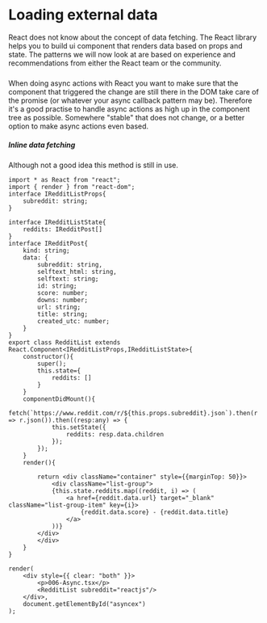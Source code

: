 # Loading external data

React does not know about the concept of data fetching. The React library helps you to build ui component that renders data based on props and state. The patterns we will now look at are based on experience and recommendations from either the React team or the community. 

##### 

When doing async actions with React you want to make sure that the component that triggered the change are still there in the DOM take care of the promise \(or whatever your async callback pattern may be\). Therefore it's a good practise to handle async actions as high up in the component tree as possible. Somewhere "stable" that does not change, or a better option to make async actions even based. 



##### Inline data fetching

Although not a good idea this method is still in use. 



    import * as React from "react";
    import { render } from "react-dom";
    interface IRedditListProps{
        subreddit: string;
    }

    interface IRedditListState{
        reddits: IRedditPost[]
    }
    interface IRedditPost{
        kind: string;
        data: {
            subreddit: string,
            selftext_html: string,
            selftext: string;
            id: string;
            score: number;
            downs: number;
            url: string;
            title: string;
            created_utc: number;
        }
    }
    export class RedditList extends React.Component<IRedditListProps,IRedditListState>{
        constructor(){
            super();
            this.state={
                reddits: []
            }
        }
        componentDidMount(){
            fetch(`https://www.reddit.com/r/${this.props.subreddit}.json`).then(r => r.json()).then((resp:any) => {
                this.setState({
                    reddits: resp.data.children
                });
            });
        }
        render(){

            return <div className="container" style={{marginTop: 50}}>
                <div className="list-group">
                {this.state.reddits.map((reddit, i) => (
                    <a href={reddit.data.url} target="_blank" className="list-group-item" key={i}>
                        {reddit.data.score} - {reddit.data.title}
                    </a>
                ))}
            </div>
            </div>
        }
    }

    render(
        <div style={{ clear: "both" }}>
            <p>006-Async.tsx</p>
            <RedditList subreddit="reactjs"/>
        </div>,
        document.getElementById("asyncex") 
    );



